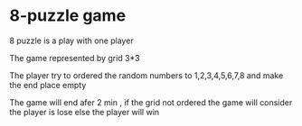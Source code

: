 # 8-puzzle game 
8 puzzle is a play with one player

The game represented by grid 3*3

The player try to ordered the random numbers to 1,2,3,4,5,6,7,8 and make the
end place empty

The game will end afer 2 min , if the grid not ordered the game will consider
the player is lose else the player will win
